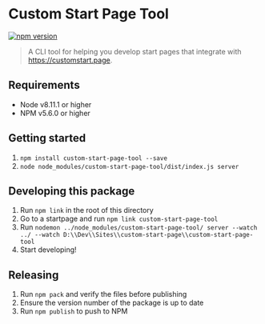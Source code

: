# Custom Start Page Tool

[![npm version](https://badge.fury.io/js/custom-start-page-tool.svg)](https://badge.fury.io/js/custom-start-page-tool)

> A CLI tool for helping you develop start pages that integrate with https://customstart.page.

## Requirements

- Node v8.11.1 or higher
- NPM v5.6.0 or higher

## Getting started

1. `npm install custom-start-page-tool --save`
2. `node node_modules/custom-start-page-tool/dist/index.js server`

## Developing this package

1. Run `npm link` in the root of this directory
2. Go to a startpage and run `npm link custom-start-page-tool`
3. Run `nodemon ../node_modules/custom-start-page-tool/ server --watch ../ --watch D:\\Dev\\Sites\\custom-start-page\\custom-start-page-tool`
4. Start developing!

## Releasing

1. Run `npm pack` and verify the files before publishing
2. Ensure the version number of the package is up to date
2. Run `npm publish` to push to NPM
